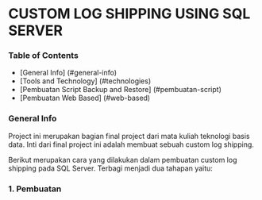 # CUSTOM LOG SHIPPING USING SQL SERVER

### Table of Contents
* [General Info] (#general-info)
* [Tools and Technology] (#technologies)
* [Pembuatan Script Backup and Restore] (#pembuatan-script)
* [Pembuatan Web Based] (#web-based)

### General Info
Project ini merupakan bagian final project dari mata kuliah teknologi basis data. Inti dari final project ini adalah membuat sebuah custom log shipping. 

Berikut merupakan cara yang dilakukan dalam pembuatan custom log shipping pada SQL Server. Terbagi menjadi dua tahapan yaitu: <br>
### 1. Pembuatan 
